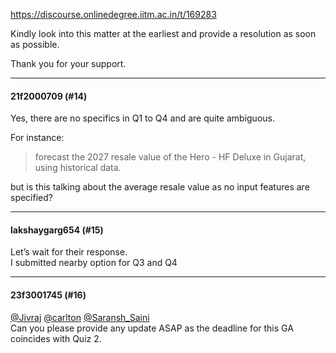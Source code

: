 https://discourse.onlinedegree.iitm.ac.in/t/169283

Kindly look into this matter at the earliest and provide a resolution as soon as possible.</p>
<p>Thank you for your support.</p><hr>

<h4>21f2000709 (#14)</h4>
<p>Yes, there are no specifics in Q1 to Q4 and are quite ambiguous.</p>
<p>For instance:</p>
<blockquote>
<p>forecast the 2027 resale value of the Hero - HF Deluxe in Gujarat, using historical data.</p>
</blockquote>
<p>but is this talking about the average resale value as no input features are specified?</p><hr>

<h4>lakshaygarg654 (#15)</h4>
<p>Let’s wait for their response.<br/>
I submitted nearby option for Q3 and Q4</p><hr>

<h4>23f3001745 (#16)</h4>
<p><a class="mention" href="/u/jivraj">@Jivraj</a> <a class="mention" href="/u/carlton">@carlton</a> <a class="mention" href="/u/saransh_saini">@Saransh_Saini</a><br/>
Can you please provide any update ASAP as the deadline for this GA coincides with Quiz 2.